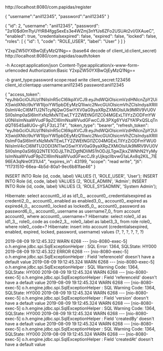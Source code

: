 http://localhost:8080/com.papidas/register

{
"username":"anil12345",
"password":"anil12345"
}

{
    "id": 2,
    "username": "anil12345",
    "password": "$2a$10$d0mTtyUYtR84fggSexEs3e4WZmj3nYfJs6ZFo2USUAt2vI/0XAueC",
    "enabled": true,
    "credentialsexpired": false,
    "expired": false,
    "locked": false,
    "roles": [
        {
            "id": 1,
            "code": "ROLE_USER",
            "label": "User"
        }
    ]
}


Y2xpZW50YXBwOjEyMzQ1Ng==  (base64 decode of client_id:client_secret)
 http://localhost:8080/com.papidas/oauth/token

-h 
Accept:application/json
Content-Type:application/x-www-form-urlencoded
Authorization:Basic Y2xpZW50YXBwOjEyMzQ1Ng==

-b
grant_type:password
scope:read write
client_secret:123456
client_id:clientapp
username:anil12345
password:anil12345

{
    "access_token": "eyJhbGciOiJIUzI1NiIsInR5cCI6IkpXVCJ9.eyJhdWQiOlsicmVzdHNlcnZpY2UiXSwidXNlcl9uYW1lIjoiYW5pbDEyMzQ1Iiwic2NvcGUiOlsicmVhZCIsIndyaXRlIl0sImV4cCI6MTU2NTcyNjQwOSwiYXV0aG9yaXRpZXMiOlsiUk9MRV9VU0VSIl0sImp0aSI6ImYxNzMxNTEwLTY2ZWEtNGI1ZC04MGExLTllYzZiODFmYWU0NiIsImNsaWVudF9pZCI6ImNsaWVudGFwcCJ9.3PXg6YVd7YA1PxQSLqTndQT654Sa8UGv-gFLF3zL2T4",
    "token_type": "bearer",
    "refresh_token": "eyJhbGciOiJIUzI1NiIsInR5cCI6IkpXVCJ9.eyJhdWQiOlsicmVzdHNlcnZpY2UiXSwidXNlcl9uYW1lIjoiYW5pbDEyMzQ1Iiwic2NvcGUiOlsicmVhZCIsIndyaXRlIl0sImF0aSI6ImYxNzMxNTEwLTY2ZWEtNGI1ZC04MGExLTllYzZiODFmYWU0NiIsImV4cCI6MTU2ODI3NTIwOSwiYXV0aG9yaXRpZXMiOlsiUk9MRV9VU0VSIl0sImp0aSI6IjQ2NTE1ODJjLTlhZDgtNDliMS1hODJjLTgwZjkxZWNhN2YyMyIsImNsaWVudF9pZCI6ImNsaWVudGFwcCJ9.yUjkqclIbvwG1aLAx8q2KlL_7lE96EA3qNre0f31Ui4",
    "expires_in": 43199,
    "scope": "read write",
    "jti": "f1731510-66ea-4b5d-80a1-9ec6b81fae46"
}



INSERT INTO Role (id, code, label) VALUES (1, 'ROLE_USER', 'User');
INSERT INTO Role (id, code, label) VALUES (2, 'ROLE_ADMIN', 'Admin';
INSERT INTO Role (id, code, label) VALUES (3, 'ROLE_SYSADMIN', 'System Admin');


Hibernate: select account0_.id as id1_0_, account0_.credentialsexpired as credenti2_0_, account0_.enabled as enabled3_0_, account0_.expired as expired4_0_, account0_.locked as locked5_0_, account0_.password as password6_0_, account0_.username as username7_0_ from account account0_ where account0_.username=?
Hibernate: select role0_.id as id1_3_, role0_.code as code2_3_, role0_.label as label3_3_ from role role0_ where role0_.code=?
Hibernate: insert into account (credentialsexpired, enabled, expired, locked, password, username) values (?, ?, ?, ?, ?, ?)

2019-08-09 19:12:45.322  WARN 6268 --- [nio-8080-exec-5] o.h.engine.jdbc.spi.SqlExceptionHelper   : SQL Error: 1364, SQLState: HY000
2019-08-09 19:12:45.322 ERROR 6268 --- [nio-8080-exec-5] o.h.engine.jdbc.spi.SqlExceptionHelper   : Field 'referenceId' doesn't have a default value
2019-08-09 19:12:45.324  WARN 6268 --- [nio-8080-exec-5] o.h.engine.jdbc.spi.SqlExceptionHelper   : SQL Warning Code: 1364, SQLState: HY000
2019-08-09 19:12:45.324  WARN 6268 --- [nio-8080-exec-5] o.h.engine.jdbc.spi.SqlExceptionHelper   : Field 'referenceId' doesn't have a default value
2019-08-09 19:12:45.324  WARN 6268 --- [nio-8080-exec-5] o.h.engine.jdbc.spi.SqlExceptionHelper   : SQL Warning Code: 1364, SQLState: HY000
2019-08-09 19:12:45.324  WARN 6268 --- [nio-8080-exec-5] o.h.engine.jdbc.spi.SqlExceptionHelper   : Field 'version' doesn't have a default value
2019-08-09 19:12:45.324  WARN 6268 --- [nio-8080-exec-5] o.h.engine.jdbc.spi.SqlExceptionHelper   : SQL Warning Code: 1364, SQLState: HY000
2019-08-09 19:12:45.324  WARN 6268 --- [nio-8080-exec-5] o.h.engine.jdbc.spi.SqlExceptionHelper   : Field 'createdBy' doesn't have a default value
2019-08-09 19:12:45.324  WARN 6268 --- [nio-8080-exec-5] o.h.engine.jdbc.spi.SqlExceptionHelper   : SQL Warning Code: 1364, SQLState: HY000
2019-08-09 19:12:45.324  WARN 6268 --- [nio-8080-exec-5] o.h.engine.jdbc.spi.SqlExceptionHelper   : Field 'createdAt' doesn't have a default value
